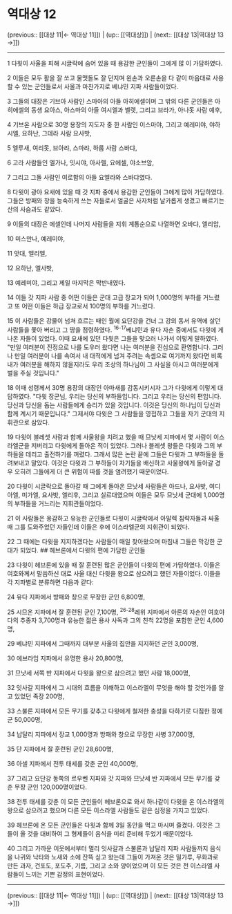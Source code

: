 # 역대상 12

(previous:: [[대상 11|← 역대상 11]]) | (up:: [[역대상]]) | (next:: [[대상 13|역대상 13 →]])

***




1 
다윗이 사울을 피해 시글락에 숨어 있을 때 용감한 군인들이 그에게 많 이 가담하였다. 



2 
이들은 모두 활을 잘 쏘고 물맷돌도 잘 던지며 왼손과 오른손을 다 같이 마음대로 사용할 수 있는 군인들로서 사울과 마찬가지로 베냐민 지파 사람들이었다. 



3 
그들의 대장은 기브아 사람인 스마아의 아들 아히에셀이며 그 밖의 다른 군인들은 아히에셀의 동생 요아스, 아스마의 아들 여시엘과 벨렛, 그리고 브라가, 아나돗 사람 예후, 



4 
기브온 사람으로 30명 용장의 지도자 중 한 사람인 이스마야, 그리고 예레미야, 야하시엘, 요하난, 그데라 사람 요사밧, 



5 
엘루새, 여리못, 브아랴, 스마랴, 하룹 사람 스바댜, 



6 
고라 사람들인 엘가나, 잇시야, 아사렐, 요에셀, 야소브암, 



7 
그리고 그돌 사람인 여로함의 아들 요엘라와 스바댜였다. 



8 
다윗이 광야 요새에 있을 때 갓 지파 중에서 용감한 군인들이 그에게 많이 가담하였다. 그들은 방패와 창을 능숙하게 쓰는 자들로서 얼굴은 사자처럼 날카롭게 생겼고 빠르기는 산의 사슴과도 같았다. 



9 
이들의 대장은 에셀인데 나머지 사람들을 지휘 계통순으로 나열하면 오바댜, 엘리압, 



10 
미스만나, 예레미야, 



11 
앗대, 엘리엘, 



12 
요하난, 엘사밧, 



13 
예레미야, 그리고 제일 마지막은 막반내였다. 



14 
이들 갓 지파 사람 중 어떤 이들은 군대 고급 장교가 되어 1,000명의 부하를 거느렸고 또 어떤 이들은 하급 장교로서 100명의 부하를 거느렸다. 



15 
이 사람들은 강물이 넘쳐 흐르는 때인 월에 요단강을 건너 그 강의 동서 유역에 살던 사람들을 쫓아 버리고 그 땅을 점령하였다. <sup class="versenum">16-17</sup>베냐민과 유다 자손 중에서도 다윗에 게 나온 자들이 있었다. 이때 요새에 있던 다윗은 그들을 맞으러 나가서 이렇게 말하였다. "만일 여러분이 진정으로 나를 도우러 왔다면 나는 여러분을 진심으로 환영합니다. 그러나 만일 여러분이 나를 속여서 내 대적에게 넘겨 주려는 속셈으로 여기까지 왔다면 비록 내가 여러분을 해하지 않을지라도 우리 조상의 하나님이 그 사실을 아시고 여러분에게 벌을 주실 것입니다." 



18 
이때 성령께서 30명 용장의 대장인 아마새를 감동시키시자 그가 다윗에게 이렇게 대답하였다. "다윗 장군님, 우리는 당신의 부하들입니다. 그리고 우리는 당신의 편입니다. 당신과 당신을 돕는 사람들에게 승리가 있을 것입니다. 이것은 당신의 하나님이 당신과 함께 계시기 때문입니다." 그제서야 다윗은 그 사람들을 영접하고 그들을 자기 군대의 지휘관으로 삼았다. 



19 
다윗이 블레셋 사람과 함께 사울왕을 치려고 했을 때 므낫세 지파에서 몇 사람이 이스라엘군을 저버리고 다윗에게 돌아온 적이 있었다. 그러나 블레셋 왕들은 다윗과 그의 부하들을 데리고 출전하기를 꺼렸다. 그래서 많은 논란 끝에 그들은 다윗과 그 부하들을 돌려보내고 말았다. 이것은 다윗과 그 부하들이 자기들을 배신하고 사울왕에게 돌아갈 경우 오히려 그들에게 더 큰 위험이 따를 것을 염려했기 때문이었다. 



20 
다윗이 시글락으로 돌아갈 때 그에게 돌아온 므낫세 사람들은 아드나, 요사밧, 여디아엘, 미가엘, 요사밧, 엘리후, 그리고 실르대였으며 이들은 모두 므낫세 군대에 1,000명의 부하들을 거느리는 지휘관들이었다. 



21 
이 사람들은 용감하고 유능한 군인들로 다윗이 시글락에서 아말렉 침략자들과 싸울 때 그를 도와주었던 자들인데 이들은 후에 이스라엘군의 지휘관이 되었다. 



22 
그 때에는 다윗을 지지하겠다는 사람들이 매일 찾아왔으며 마침내 그들은 막강한 군대가 되었다. ## 헤브론에서 다윗의 편에 가담한 군인들 



23 
다윗이 헤브론에 있을 때 잘 훈련된 많은 군인들이 다윗의 편에 가담하였다. 이들은 여호와께서 말씀하신 대로 사울 대신 다윗을 왕으로 삼으려고 했던 자들이었다. 이들을 각 지파별로 분류하면 다음과 같다: 



24 
유다 지파에서 방패와 창으로 무장한 군인 6,800명, 



25 
시므온 지파에서 잘 훈련된 군인 7,100명, <sup class="versenum">26-28</sup>레위 지파에서 아론의 자손인 여호야 다의 추종자 3,700명과 유능한 젊은 용사 사독과 그의 친척 22명을 포함한 군인 4,600명, 



29 
베냐민 지파에서 그때까지 대부분 사울의 집안을 지지하던 군인 3,000명, 



30 
에브라임 지파에서 유명한 용사 20,800명, 



31 
므낫세 서쪽 반 지파에서 다윗을 왕으로 삼으려고 했던 사람 18,000명, 



32 
잇사갈 지파에서 그 시대의 흐름을 이해하고 이스라엘이 무엇을 해야 할 것인가를 알고 있었던 족장 200명, 



33 
스불론 지파에서 모든 무기를 갖추고 다윗에게 철저한 충성을 다하기로 다짐한 정예군 50,000명, 



34 
납달리 지파에서 장교 1,000명과 방패와 창으로 무장한 사병 37,000명, 



35 
단 지파에서 잘 훈련된 군인 28,600명, 



36 
아셀 지파에서 전투 태세를 갖춘 군인 40,000명, 



37 
그리고 요단강 동쪽의 르우벤 지파와 갓 지파와 므낫세 반 지파에서 모든 무기를 갖춘 무장 군인 120,000명이었다. 



38 
전투 태세를 갖춘 이 모든 군인들이 헤브론으로 와서 하나같이 다윗을 온 이스라엘의 왕으로 삼으려고 했으며 다른 모든 이스라엘 사람들도 같은 심정을 가지고 있었다. 



39 
헤브론에 온 모든 군인들은 다윗과 함께 3일 동안을 먹고 마시며 즐겼다. 이것은 그들이 올 것을 대비하여 그 형제들이 음식을 미리 준비해 두었기 때문이었다. 



40 
그리고 가까운 이웃에서부터 멀리 잇사갈과 스불론과 납달리 지파 사람들까지 음식을 나귀와 낙타와 노새와 소에 잔뜩 싣고 왔는데 그들이 가져온 것은 밀가루, 무화과로 만든 과자, 건포도, 포도주, 기름, 그리고 소와 양이었으며 이 모든 것은 전 이스라엘 사람들이 느끼는 기쁜 감정의 표현이었다.

***

(previous:: [[대상 11|← 역대상 11]]) | (up:: [[역대상]]) | (next:: [[대상 13|역대상 13 →]])
